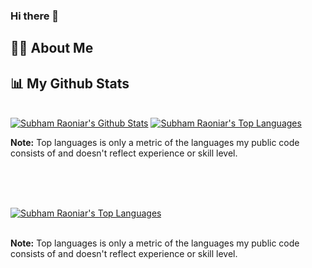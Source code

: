 ### Hi there 👋

## 🙋‍♂️ About Me
## 📊 My Github Stats


  <br/>
    <a href="https://github.com/thiere18/github-readme-stats"><img alt="Subham Raoniar's Github Stats" src="https://github-readme-stats.vercel.app/api?username=thiere18&show_icons=true&count_private=true&theme=react&hide_border=true&bg_color=0D1117" /></a>
  <a href="https://github.com/thiere18/github-readme-stats"><img alt="Subham Raoniar's Top Languages" src="https://github-readme-stats.vercel.app/api/top-langs/?username=thiere18&langs_count=8&count_private=true&layout=compact&theme=react&hide_border=true&bg_color=0D1117" /></a>
  <br/>

  <b>Note:</b> Top languages is only a metric of the languages my public code consists of and doesn't reflect experience or skill level.


<br/>
<br/>


<!-- <img src="https://github.com/thiere18/thiere18/blob/main/images/stat.svg" alt="My Stats"/>
  -->

   <br/>
 <p> <a href="https://github.com/thiere18/github-readme-stats"><img alt="Subham Raoniar's Top Languages" src="https://github-readme-stats.vercel.app/api/top-langs/?username=thiere18&langs_count=8&count_private=true&layout=compact&theme=react&hide_border=true&bg_color=0D1117" /></a>
  </p>
  <br/>
  <b>Note:</b> Top languages is only a metric of the languages my public code consists of and doesn't reflect experience or skill level.

 
<br/>
<br/>

